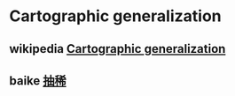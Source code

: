 # Cartographic generalization



## wikipedia [Cartographic generalization](https://en.wikipedia.org/wiki/Cartographic_generalization)



## baike [抽稀](https://baike.baidu.com/item/%E6%8A%BD%E7%A8%80/7297123?fr=aladdin)